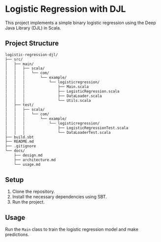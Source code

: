 # Logistic Regression with DJL

This project implements a simple binary logistic regression using the Deep Java Library (DJL) in Scala.

## Project Structure
```bash
logistic-regression-djl/
├── src/
│   ├── main/
│   │   ├── scala/
│   │   │   └── com/
│   │   │       └── example/
│   │   │           └── logisticregression/
│   │   │               ├── Main.scala
│   │   │               ├── LogisticRegression.scala
│   │   │               ├── DataLoader.scala
│   │   │               └── Utils.scala
│   ├── test/
│   │   ├── scala/
│   │   │   └── com/
│   │   │       └── example/
│   │   │           └── logisticregression/
│   │   │               ├── LogisticRegressionTest.scala
│   │   │               └── DataLoaderTest.scala
├── build.sbt
├── README.md
├── .gitignore
└── docs/
    ├── design.md
    ├── architecture.md
    └── usage.md
```


## Setup

1. Clone the repository.
2. Install the necessary dependencies using SBT.
3. Run the project.

## Usage

Run the `Main` class to train the logistic regression model and make predictions.
